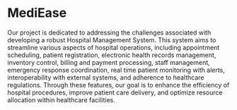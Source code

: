 # MediEase
Our project is dedicated to addressing the challenges associated with developing a robust Hospital Management System. This system aims to streamline various aspects of hospital operations, including appointment scheduling, patient registration, electronic health records management, inventory control, billing and payment processing, staff management, emergency response coordination, real time patient monitoring with alerts, interoperability with external systems, and adherence to healthcare regulations. Through these features, our goal is to enhance the efficiency of hospital procedures, improve patient care delivery, and optimize resource allocation within healthcare facilities.
